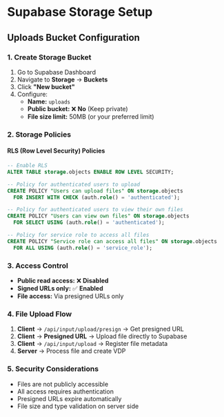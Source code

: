 # Supabase Storage Setup

## Uploads Bucket Configuration

### 1. Create Storage Bucket

1. Go to Supabase Dashboard
2. Navigate to **Storage** → **Buckets**
3. Click **"New bucket"**
4. Configure:
   - **Name:** `uploads`
   - **Public bucket:** ❌ **No** (Keep private)
   - **File size limit:** 50MB (or your preferred limit)

### 2. Storage Policies

#### RLS (Row Level Security) Policies

```sql
-- Enable RLS
ALTER TABLE storage.objects ENABLE ROW LEVEL SECURITY;

-- Policy for authenticated users to upload
CREATE POLICY "Users can upload files" ON storage.objects
  FOR INSERT WITH CHECK (auth.role() = 'authenticated');

-- Policy for authenticated users to view their own files
CREATE POLICY "Users can view own files" ON storage.objects
  FOR SELECT USING (auth.role() = 'authenticated');

-- Policy for service role to access all files
CREATE POLICY "Service role can access all files" ON storage.objects
  FOR ALL USING (auth.role() = 'service_role');
```

### 3. Access Control

- **Public read access:** ❌ **Disabled**
- **Signed URLs only:** ✅ **Enabled**
- **File access:** Via presigned URLs only

### 4. File Upload Flow

1. **Client** → `/api/input/upload/presign` → Get presigned URL
2. **Client** → **Presigned URL** → Upload file directly to Supabase
3. **Client** → `/api/input/upload` → Register file metadata
4. **Server** → Process file and create VDP

### 5. Security Considerations

- Files are not publicly accessible
- All access requires authentication
- Presigned URLs expire automatically
- File size and type validation on server side





